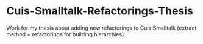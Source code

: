 # Cuis-Smalltalk-Refactorings-Thesis
Work for my thesis about adding new refactorings to Cuis Smalltalk (extract method + refactorings for building hierarchies)
